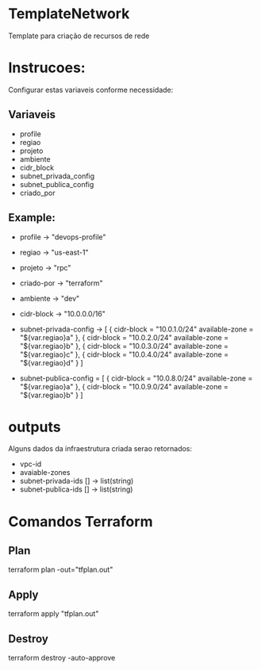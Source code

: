 # TemplateNetwork
Template para criação de recursos de rede

# Instrucoes:

Configurar estas variaveis conforme necessidade:

## Variaveis
- profile
- regiao
- projeto
- ambiente
- cidr_block
- subnet_privada_config
- subnet_publica_config
- criado_por

## Example:

- profile    -> "devops-profile"
- regiao     -> "us-east-1"
- projeto    -> "rpc"
- criado-por -> "terraform"
- ambiente   -> "dev"
- cidr-block    -> "10.0.0.0/16"
- subnet-privada-config -> [
		{
		  cidr-block     = "10.0.1.0/24"
		  available-zone = "${var.regiao}a"
		},
		{
		  cidr-block     = "10.0.2.0/24"
		  available-zone = "${var.regiao}b"
		},
		{
		  cidr-block     = "10.0.3.0/24"
		  available-zone = "${var.regiao}c"
		},
		{
		  cidr-block     = "10.0.4.0/24"
		  available-zone = "${var.regiao}d"
		}
		]

- subnet-publica-config = [
		{
		  cidr-block     = "10.0.8.0/24"
		  available-zone = "${var.regiao}a"
		},
		{
		  cidr-block     = "10.0.9.0/24"
		  available-zone = "${var.regiao}b"
		}
	  ]

# outputs

Alguns dados da infraestrutura criada serao retornados:

- vpc-id
- avaiable-zones
- subnet-privada-ids [] -> list(string)
- subnet-publica-ids [] -> list(string)

# Comandos Terraform

## Plan
terraform plan -out="tfplan.out"
## Apply
terraform apply "tfplan.out"
## Destroy
terraform destroy -auto-approve
